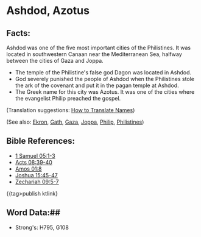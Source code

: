 # Ashdod, Azotus #

## Facts: ##

Ashdod was one of the five most important cities of the Philistines. It was located in southwestern Canaan near the Mediterranean Sea, halfway between the cities of Gaza and Joppa.

* The temple of the Philistine's false god Dagon was located in Ashdod.
* God severely punished the people of Ashdod when the Philistines stole the ark of the covenant and put it in the pagan temple at Ashdod. 
* The Greek name for this city was Azotus. It was one of the cities where the evangelist Philip preached the gospel.

(Translation suggestions: [How to Translate Names](rc://en/ta/man/translate/translate-names))

(See also: [Ekron](ekron.md), [Gath](gath.md), [Gaza](gaza.md), [Joppa](joppa.md), [Philip](philip.md), [Philistines](philistines.md))

## Bible References: ##

* [1 Samuel 05:1-3](rc://en/tn/help/1sa/05/01)
* [Acts 08:39-40](rc://en/tn/help/act/08/39)
* [Amos 01:8](rc://en/tn/help/amo/01/08)
* [Joshua 15:45-47](rc://en/tn/help/jos/15/45)
* [Zechariah 09:5-7](rc://en/tn/help/zec/09/05)

{{tag>publish ktlink}

## Word Data:##

* Strong's: H795, G108
